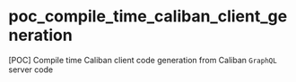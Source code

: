 # poc_compile_time_caliban_client_generation
[POC] Compile time Caliban client code generation from Caliban `GraphQL` server code
